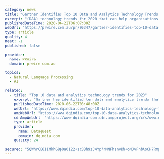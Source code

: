 ```yaml
---
category: news
title: "Gartner Identifies Top 10 Data and Analytics Technology Trends for 2020"
excerpt: "(D&A) technology trends for 2020 that can help organisations prepare for a post-pandemic reset. “To innovate their way beyond COVID-19, data and analytics leaders require an ever-increasing speed and scale of analysis in terms of both processing and access to succeed,"
publishedDateTime: 2020-06-22T06:07:00Z
webUrl: "https://prwire.com.au/pr/90347/gartner-identifies-top-10-data-and-analytics-technology-trends-for-2020"
type: article
quality: 4
heat: -1
published: false

provider:
  name: PRWire
  domain: prwire.com.au

topics:
  - Natural Language Processing
  - AI

related:
  - title: "Top 10 data and analytics technology trends for 2020"
    excerpt: "Gartner has identified ten data and analytics trends that can help organizations to formulate their recovery plans for the post COVID-19 scenario"
    publishedDateTime: 2020-06-22T08:48:00Z
    webUrl: "https://www.dqindia.com/top-10-data-analytics-technology-trends-2020/"
    ampWebUrl: "https://www.dqindia.com/top-10-data-analytics-technology-trends-2020/amp/"
    cdnAmpWebUrl: "https://www-dqindia-com.cdn.ampproject.org/c/s/www.dqindia.com/top-10-data-analytics-technology-trends-2020/amp/"
    type: article
    provider:
      name: Dataquest
      domain: dqindia.com
    quality: 24

secured: "5QWhrCE6IIMkhG8p0a0I22+scBBh9zJ4Yp7rMNFhsnvDh+oNJvFnbAoCH7RmpNTICrOl0PaIacYzOGX2e1edpqE+feHv3PNXGhBkycZWY6Vtqd4L0PVIQZFyb3z0UUrUONdb3EfLT1g5qvY609ANZJyRaw9CboxhMNJV+CATWWLmUUhQzwhcoBQRVRpJDe/GzgHKNC+vBp/wJcLsbkwJUGGPdkqy9B7D9YhIINWswREs9hMgwkea8O9vGKqvpOU+ODZLqH52U/NJF8+qCaX7G9sXDMNKkl2dz4wfRKWHS+CUH3p3m3o05umD67Bi7wwuwqmnd7aP0WgvJU88qTISNw==;cYDdiBUFKiA/T0PbNdgrVA=="
---
```


